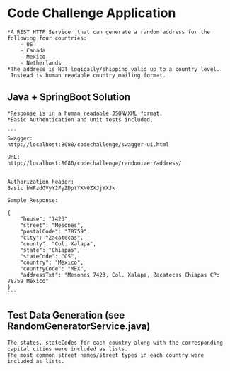 # Code Challenge Application
	*A REST HTTP Service  that can generate a random address for the following four countries:
		- US
		- Canada
		- Mexico
		- Netherlands
	*The address is NOT logically/shipping valid up to a country level. 
	 Instead is human readable country mailing format.
	 
## Java + SpringBoot Solution
	*Response is in a human readable JSON/XML format.
	*Basic Authentication and unit tests included.
	
	```
	Swagger:
	http://localhost:8080/codechallenge/swagger-ui.html
	
	URL:
	http://localhost:8080/codechallenge/randomizer/address/
	
	
	Authorization header:
	Basic bWFzdGVyY2FyZDptYXN0ZXJjYXJk 

	Sample Response:
	
	{
	    "house": "7423",
	    "street": "Mesones",
	    "postalCode": "78759",
	    "city": "Zacatecas",
	    "county": "Col. Xalapa",
	    "state": "Chiapas",
	    "stateCode": "CS",
	    "country": "México",
	    "countryCode": "MEX",
	    "addressTxt": "Mesones 7423, Col. Xalapa, Zacatecas Chiapas CP: 78759 México"
	}
	```
	
## Test Data Generation (see RandomGeneratorService.java)
	The states, stateCodes for each country along with the corresponding capital cities were included as lists.
	The most common street names/street types in each country were included as lists.